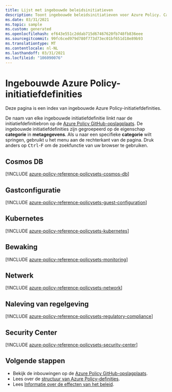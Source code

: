 ```yaml
---
title: Lijst met ingebouwde beleidsinitiatieven
description: Toont ingebouwde beleidsinitiatieven voor Azure Policy. Categorieën omvatten Naleving van regelgeving, Gastconfiguratie en meer.
ms.date: 03/31/2021
ms.topic: sample
ms.custom: generated
ms.openlocfilehash: ef643e551c2ddab715d67467620fb748fb836eee
ms.sourcegitcommit: 99fc6ced979d780f773d73ec01bf651d18e89b93
ms.translationtype: MT
ms.contentlocale: nl-NL
ms.lasthandoff: 03/31/2021
ms.locfileid: "106090076"
---
```

# <a name="azure-policy-built-in-initiative-definitions"></a>Ingebouwde Azure Policy-initiatiefdefinities

Deze pagina is een index van ingebouwde Azure Policy-initiatiefdefinities.

De naam van elke ingebouwde initiatiefdefinitie linkt naar de initiatiefdefinitiebron op de [Azure Policy GitHub-opslagplaats](https://github.com/Azure/azure-policy). De ingebouwde initiatiefdefinities zijn gegroepeerd op de eigenschap **categorie** in **metagegevens**. Als u naar een specifieke **categorie** wilt springen, gebruikt u het menu aan de rechterkant van de pagina. Druk anders op <kbd>Ctrl</kbd>-<kbd>F</kbd> om de zoekfunctie van uw browser te gebruiken.

## <a name="cosmos-db"></a>Cosmos DB

[!INCLUDE [azure-policy-reference-policysets-cosmos-db](../../../../includes/policy/reference/bycat/policysets-cosmos-db.md)]

## <a name="guest-configuration"></a>Gastconfiguratie

[!INCLUDE [azure-policy-reference-policysets-guest-configuration](../../../../includes/policy/reference/bycat/policysets-guest-configuration.md)]

## <a name="kubernetes"></a>Kubernetes

[!INCLUDE [azure-policy-reference-policysets-kubernetes](../../../../includes/policy/reference/bycat/policysets-kubernetes.md)]

## <a name="monitoring"></a>Bewaking

[!INCLUDE [azure-policy-reference-policysets-monitoring](../../../../includes/policy/reference/bycat/policysets-monitoring.md)]

## <a name="network"></a>Netwerk

[!INCLUDE [azure-policy-reference-policysets-network](../../../../includes/policy/reference/bycat/policysets-network.md)]

## <a name="regulatory-compliance"></a>Naleving van regelgeving

[!INCLUDE [azure-policy-reference-policysets-regulatory-compliance](../../../../includes/policy/reference/bycat/policysets-regulatory-compliance.md)]

## <a name="security-center"></a>Security Center

[!INCLUDE [azure-policy-reference-policysets-security-center](../../../../includes/policy/reference/bycat/policysets-security-center.md)]

## <a name="next-steps"></a>Volgende stappen

- Bekijk de inbouwingen op de [Azure Policy GitHub-opslagplaats](https://github.com/Azure/azure-policy).
- Lees over de [structuur van Azure Policy-definities](../concepts/definition-structure.md).
- Lees [Informatie over de effecten van het beleid](../concepts/effects.md).
